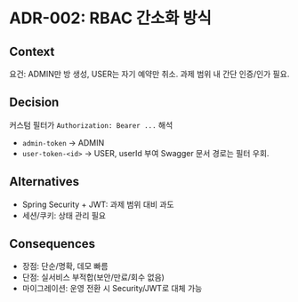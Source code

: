 # ADR-002: RBAC 간소화 방식

## Context
요건: ADMIN만 방 생성, USER는 자기 예약만 취소. 과제 범위 내 간단 인증/인가 필요.

## Decision
커스텀 필터가 `Authorization: Bearer ...` 해석
- `admin-token` → ADMIN
- `user-token-<id>` → USER, userId 부여
  Swagger 문서 경로는 필터 우회.

## Alternatives
- Spring Security + JWT: 과제 범위 대비 과도
- 세션/쿠키: 상태 관리 필요

## Consequences
- 장점: 단순/명확, 데모 빠름
- 단점: 실서비스 부적합(보안/만료/회수 없음)
- 마이그레이션: 운영 전환 시 Security/JWT로 대체 가능